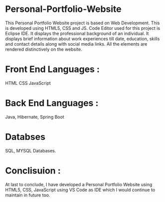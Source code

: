 # Personal-Portfolio-Website

This Personal Portfolio Website project is based on Web Development. 
This is developed using HTML5, CSS and JS. Code Editor used for this project is Eclipse IDE. 
It displays the professional background of an individual. 
It displays brief information about work experiences till date, education, skills and contact details along with social media links. 
All the elements are rendered distinctively on the website.




# Front End Languages : 
HTML CSS JavaScript


# Back End Languages : 

Java, Hibernate, Spring Boot


# Databses
SQL, MYSQL Databases.


# Conclisuion : 

At last to conclude, I have developed a Personal Portfolio Website using HTML5, CSS, JavaScript using VS Code as IDE which 
I would continue to maintain in future too.
